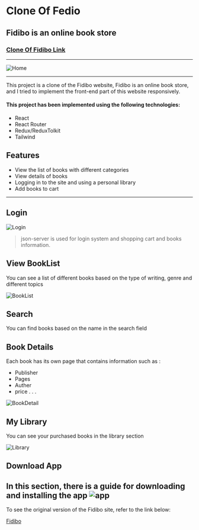 # Clone Of Fedio
## Fidibo is an online book store
### [Clone Of Fidibo Link](https://fidibo.amirhashemi776.ir/)

---

![Home](https://s2.uupload.ir/files/home_sw0g.jpg)

---
 This project is a clone of the Fidibo website, Fidibo is an online book store, and I tried to implement the front-end part of this website responsively.


 #### This project has been implemented using the following technologies:
 
 - React
 - React Router
 - Redux/ReduxTolkit
 - Tailwind

## Features

 - View the list of books with different categories
 - View details of books
 - Logging in to the site and using a personal library
 - Add books to cart
 
---

 ## Login
 
 ![Login](https://s2.uupload.ir/files/login_xv7g.jpg)
 
>json-server is used for login system and shopping cart and books information.



## View BookList

  You can see a list of different books based on the type of writing, genre and different topics

![BookList](https://s2.uupload.ir/files/booklist1_ydr.jpg)




## Search



  You can find books based on the name in the search field







## Book Details


 Each book has its own page that contains information such as :
 - Publisher
 - Pages
 - Auther
 - price
  .
  .
  .

 ![BookDetail](https://s2.uupload.ir/files/bookdetail_mtph.jpg)

## My Library

You can see your purchased books in the library section

![Library](https://s2.uupload.ir/files/library_ozxu.jpg)


## Download App

In this section, there is a guide for downloading and installing the app
![app](https://s2.uupload.ir/files/app_xus3.jpg)
---


To see the original version of the Fidibo site, refer to the link below:

[Fidibo](https://fidibo.com/)







